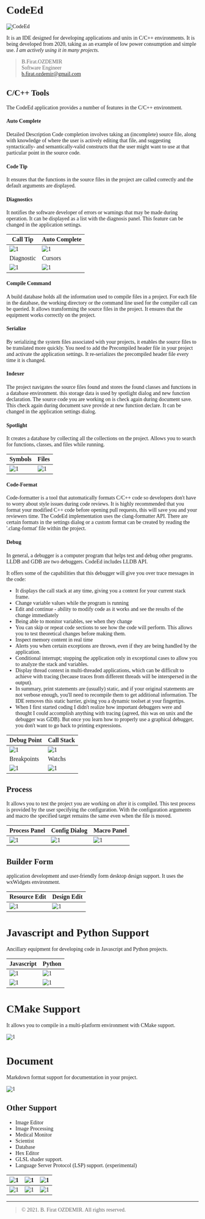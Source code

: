 <link rel="stylesheet" type="text/css" href="https://fonts.googleapis.com/css?family=Ubuntu:regular,bold&subset=Latin">
<style>
	* {
		font-family: Ubuntu, "times new roman", times, roman, serif;
	}
	img { max-width: 400px; }
</style>

# CodeEd

![CodeEd](assets/codeed-s.png)

It is an IDE designed for developing applications and units in C/C++ environments. It is being developed from 2020, taking as an example of low power consumption and simple use. *I am actively using it in many projects.*

> B.Firat.OZDEMIR  
> Software Engineer  
> b.firat.ozdemir@gmail.com

## C/C++ Tools

The CodeEd application provides a number of features in the C/C++ environment.

#### Auto Complete

Detailed Description Code completion involves taking an (incomplete) source file, along with knowledge of where the user is actively editing that file, and suggesting syntactically- and semantically-valid constructs that the user might want to use at that particular point in the source code.

#### Code Tip

It ensures that the functions in the source files in the project are called correctly and the default arguments are displayed.

#### Diagnostics

It notifies the software developer of errors or warnings that may be made during operation. It can be displayed as a list with the diagnosis panel. This feature can be changed in the application settings.

| Call Tip | Auto Complete |
|-|-|
| ![1](assets/codeed-2.png) | ![1](assets/codeed-1.png) |
| Diagnostic | Cursors |
|  ![1](assets/codeed-3.png) |  ![1](assets/codeed-4.png) |



#### Compile Command

A build database holds all the information used to compile files in a project. For each file in the database, the working directory or the command line used for the compiler call can be queried. It allows transforming the source files in the project. It ensures that the equipment works correctly on the project.

#### Serialize

By serializing the system files associated with your projects, it enables the source files to be translated more quickly. You need to add the Precompiled header file in your project and activate the application settings. It re-serializes the precompiled header file every time it is changed.

#### Indexer

The project navigates the source files found and stores the found classes and functions in a database environment. this storage data is used by spotlight dialog and new function declaration. The source code you are working on is check again during document save. This check again during document save provide at new function declare. It can be changed in the application settings dialog.

#### Spotlight

It creates a database by collecting all the collections on the project. Allows you to search for functions, classes, and files while running.

| Symbols | Files |
|-|-|
| ![1](assets/codeed-d.png) | ![1](assets/codeed-e.png) |

#### Code-Format

Code-formatter is a tool that automatically formats C/C++ code so developers don't have to worry about style issues during code reviews. It is highly recommended that you format your modified C++ code before opening pull requests, this will save you and your reviewers time. The CodeEd implementation uses the clang-formatter API. There are certain formats in the settings dialog or a custom format can be created by reading the '.clang-format' file within the project.

#### Debug

In general, a debugger is a computer program that helps test and debug other programs. LLDB and GDB are two debuggers. CodeEd includes LLDB API.

It offers some of the capabilities that this debugger will give you over trace messages in the code:
* It displays the call stack at any time, giving you a context for your current stack frame.
* Change variable values while the program is running
* Edit and continue - ability to modify code as it works and see the results of the change immediately
* Being able to monitor variables, see when they change
* You can skip or repeat code sections to see how the code will perform. This allows you to test theoretical changes before making them.
* Inspect memory content in real time
* Alerts you when certain exceptions are thrown, even if they are being handled by the application.
* Conditional interrupt; stopping the application only in exceptional cases to allow you to analyze the stack and variables.
* Display thread context in multi-threaded applications, which can be difficult to achieve with tracing (because traces from different threads will be interspersed in the output).
* In summary, print statements are (usually) static, and if your original statements are not verbose enough, you'll need to recompile them to get additional information. The IDE removes this static barrier, giving you a dynamic toolset at your fingertips.
* When I first started coding I didn't realize how important debuggers were and thought I could accomplish anything with tracing (agreed, this was on unix and the debugger was GDB). But once you learn how to properly use a graphical debugger, you don't want to go back to printing expressions.

| Debug Point | Call Stack |
|-|-|
| ![1](assets/codeed-5.png) | ![1](assets/codeed-7.png) |
| Breakpoints | Watchs |
| ![1](assets/codeed-6.png) | ![1](assets/codeed-8.png) |


## Process

It allows you to test the project you are working on after it is compiled. This test process is provided by the user specifying the configuration. With the configuration arguments and macro the specified target remains the same even when the file is moved.

| Process Panel | Config Dialog | Macro Panel |
|-|-|-|
| ![1](assets/codeed-a.png) | ![1](assets/codeed-b.png) | ![1](assets/codeed-c.png) |

## Builder Form

application development and user-friendly form desktop design support. It uses the wxWidgets environment.

| Resource Edit | Design Edit |
|-|-|
| ![1](assets/codeed-9.png) | ![1](assets/codeed-f.png) |

# Javascript and Python Support

Ancillary equipment for developing code in Javascript and Python projects.

| Javascript | Python |
|-|-|
| ![1](assets/codeed-g.png) | ![1](assets/codeed-i.png) |
| ![1](assets/codeed-h.png) | ![1](assets/codeed-j.png) |


# CMake Support

It allows you to compile in a multi-platform environment with CMake support.

![1](assets/codeed-k.png)

# Document

Markdown format support for documentation in your project.

![1](assets/codeed-l.png)


## Other Support

* Image Editor
* Image Processing
* Medical Monitor
* Scientist
* Database
* Hex Editor
* GLSL shader support.
* Language Server Protocol (LSP) support. (experimental)


| ![1](assets/codeed-m.png) | ![1](assets/codeed-n.png) | ![1](assets/codeed-o.png) |
|-|-|-|
| ![1](assets/codeed-p.png) | ![1](assets/codeed-q.png) | ![1](assets/codeed-r.png) |


---
> © 2021. B. Firat OZDEMIR. All rights reserved.
